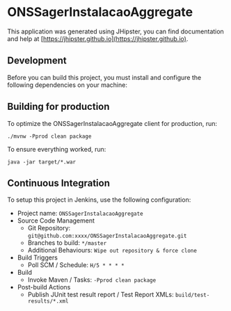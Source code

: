 # ONSSagerInstalacaoAggregate

This application was generated using JHipster, you can find documentation and help at [https://jhipster.github.io](https://jhipster.github.io).

## Development

Before you can build this project, you must install and configure the following dependencies on your machine:


## Building for production

To optimize the ONSSagerInstalacaoAggregate client for production, run:

    ./mvnw -Pprod clean package

To ensure everything worked, run:

    java -jar target/*.war

## Continuous Integration

To setup this project in Jenkins, use the following configuration:

* Project name: `ONSSagerInstalacaoAggregate`
* Source Code Management
    * Git Repository: `git@github.com:xxxx/ONSSagerInstalacaoAggregate.git`
    * Branches to build: `*/master`
    * Additional Behaviours: `Wipe out repository & force clone`
* Build Triggers
    * Poll SCM / Schedule: `H/5 * * * *`
* Build
    * Invoke Maven / Tasks: `-Pprod clean package`
* Post-build Actions
    * Publish JUnit test result report / Test Report XMLs: `build/test-results/*.xml`

[JHipster]: https://jhipster.github.io/
